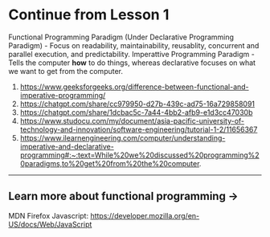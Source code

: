 # Continue from Lesson 1

Functional Programming Paradigm (Under Declarative Programming Paradigm) - Focus on readability, maintainability, reusablity, concurrent and parallel execution, and predictability.
Imperattive Programming Paradigm - Tells the computer **how** to do things, whereas declarative focuses on what we want to get from the computer.


1) https://www.geeksforgeeks.org/difference-between-functional-and-imperative-programming/
2) https://chatgpt.com/share/cc979950-d27b-439c-ad75-16a729858091
3) https://chatgpt.com/share/1dcbac5c-7a44-4bb2-afb9-e1d3cc47030b
4) https://www.studocu.com/my/document/asia-pacific-university-of-technology-and-innovation/software-engineering/tutorial-1-2/11656367
5) https://www.ilearnengineering.com/computer/understanding-imperative-and-declarative-programming#:~:text=While%20we%20discussed%20programming%20paradigms,to%20get%20from%20the%20computer.

<hr>

## Learn more about functional programming ->
MDN Firefox Javascript: https://developer.mozilla.org/en-US/docs/Web/JavaScript
